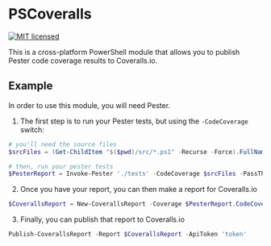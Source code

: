# PSCoveralls

[![MIT licensed](https://img.shields.io/badge/license-MIT-blue.svg)](https://raw.githubusercontent.com/Badgerati/PSCoveralls/master/LICENSE.txt)

This is a cross-platform PowerShell module that allows you to publish Pester code coverage results to Coveralls.io.

## Example

In order to use this module, you will need Pester.

1. The first step is to run your Pester tests, but using the `-CodeCoverage` switch:

```powershell
# you'll need the source files
$srcFiles = (Get-ChildItem "$($pwd)/src/*.ps1" -Recurse -Force).FullName

# then, run your pester tests
$PesterReport = Invoke-Pester './tests' -CodeCoverage $srcFiles -PassThru
```

2. Once you have your report, you can then make a report for Coveralls.io

```powershell
$CoverallsReport = New-CoverallsReport -Coverage $PesterReport.CodeCoverage -ServiceName 'appveyor' -BranchName master
```

3. Finally, you can publish that report to Coveralls.io

```powershell
Publish-CoverallsReport -Report $CoverallsReport -ApiToken 'token'
```
